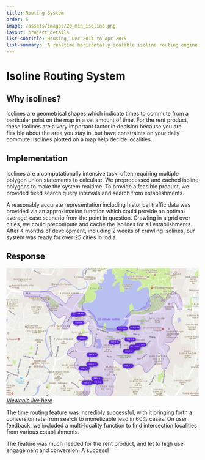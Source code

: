 ```yaml
---
title: Routing System
order: 5
image: /assets/images/20_min_isoline.png
layout: project_details
list-subtitle: Housing, Dec 2014 to Apr 2015
list-summary:  A realtime horizontally scalable isoline routing engine based on multi-transit data.
---
```


# Isoline Routing System

## Why isolines?

Isolines are geometrical shapes which indicate times to commute from a particular point on the map in a set amount of time. For the rent product, these isolines are a very important factor in decision because you are flexible about the area you stay in, but have constraints on your daily commute. Isolines plotted on a map help decide localities.

## Implementation

Isolines are a computationally intensive task, often requiring multiple polygon union statements to calculate. We preprocessed and cached isoline polygons to make the system realtime. To provide a feasible product, we provided fixed search query intervals and search from establishments.

A reasonably accurate representation including historical traffic data was provided via an approximation function which could provide an optimal average-case scenario from the point in question. Crawling in a grid over cities, we could precompute and cache the isolines for all establishments. After 4 months of development, including 2 weeks of crawling isolines, our system was ready for over 25 cities in India.

## Response

![20-min-isoline](/assets/images/20_min_isoline.png)
[*Viewable live here*](https://housing.com/rent/flats-for-rent-in-supreme-business-park-hiranandani-gardens-powai-mumbai-E6imtWaX1).

The time routing feature was incredibly successful, with it bringing forth a conversion rate from search to monetizable lead in 60% cases. On user feedback, we included a multi-locality function to find intersection localities from various establishments.

The feature was much needed for the rent product, and let to high user engagement and conversion. A success!
